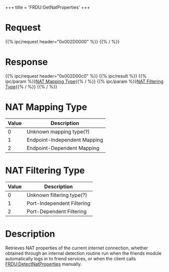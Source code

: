 +++
title = 'FRDU:GetNatProperties'
+++

# Request

{{% ipc/request header="0x002D0000" %}}
{{% / %}}

# Response

{{% ipc/request header="0x002D00c0" %}}
{{% ipc/result %}}
{{% ipc/param %}}[NAT Mapping Type](FRDU:GetNatProperties#nat_mapping_type "wikilink"){{% / %}}
{{% ipc/param %}}[NAT Filtering Type](FRDU:GetNatProperties#nat_filtering_type "wikilink"){{% / %}}
{{% / %}}

# NAT Mapping Type

| Value | Description                  |
|-------|------------------------------|
| 0     | Unknown mapping type(?)      |
| 1     | Endpoint-Independent Mapping |
| 2     | Endpoint-Dependent Mapping   |

# NAT Filtering Type

| Value | Description                |
|-------|----------------------------|
| 0     | Unknown filtering type(?)  |
| 1     | Port-Independent Filtering |
| 2     | Port-Dependent Filtering   |

# Description

Retrieves NAT properties of the current internet connection, whether obtained through an internal detection routine run when the friends module automatically logs in to friend services, or when the client calls [FRDU:DetectNatProperties](FRDU:DetectNatProperties "wikilink") manually.
